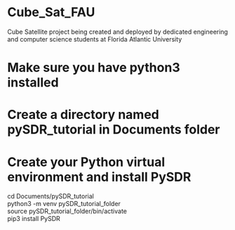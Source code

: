 # Cube_Sat_FAU
Cube Satellite project being created and deployed by dedicated engineering and computer science students at Florida Atlantic University


# Make sure you have python3 installed
# Create a directory named pySDR_tutorial in Documents folder


# Create your Python virtual environment and install PySDR

cd Documents/pySDR_tutorial <br />
python3 -m venv pySDR_tutorial_folder <br />
source pySDR_tutorial_folder/bin/activate <br />
pip3 install PySDR <br />
